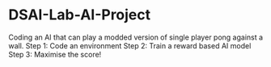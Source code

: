 # DSAI-Lab-AI-Project
Coding an AI that can play a modded version of single player pong against a wall. 
Step 1: Code an environment
Step 2: Train a reward based AI model
Step 3: Maximise the score!
